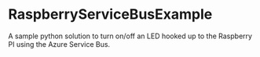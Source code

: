 RaspberryServiceBusExample
==========================

A sample python solution to turn on/off an LED hooked up to the Raspberry PI using the Azure Service Bus.

